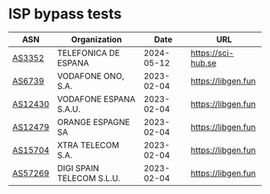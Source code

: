 # ISP bypass tests

| ASN                                   | Organization              | Date       | URL                |
| ------------------------------------- | ------------------------- | ---------- | ------------------ |
| [AS3352](https://bgp.he.net/AS3352)   | TELEFONICA DE ESPANA      | 2024-05-12 | https://sci-hub.se |
| [AS6739](https://bgp.he.net/AS6739)   | VODAFONE ONO, S.A.        | 2023-02-04 | https://libgen.fun |
| [AS12430](https://bgp.he.net/AS12430) | VODAFONE ESPANA S.A.U.    | 2023-02-04 | https://libgen.fun |
| [AS12479](https://bgp.he.net/AS12479) | ORANGE ESPAGNE SA         | 2023-02-04 | https://libgen.fun |
| [AS15704](https://bgp.he.net/AS15704) | XTRA TELECOM S.A.         | 2023-02-04 | https://libgen.fun |
| [AS57269](https://bgp.he.net/AS57269) | DIGI SPAIN TELECOM S.L.U. | 2023-02-04 | https://libgen.fun |
